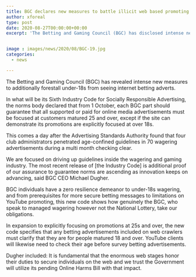 ```yaml
---
title: BGC declares new measures to battle illicit web based promoting
author: xforeal 
type: post
date: 2020-08-27T00:00:00+00:00
excerpt: 'The Betting and Gaming Council (BGC) has disclosed intense new measures to additionally forestall under-18s from seeing web based betting adverts '


image : images/news/2020/08/BGC-19.jpg
categories:
  - news

---
```

The Betting and Gaming Council (BGC) has revealed intense new measures to additionally forestall under-18s from seeing internet betting adverts. 

In what will be its Sixth Industry Code for Socially Responsible Advertising, the norms body declared that from 1 October, each BGC part should guarantee that all supported or paid for online media advertisements must be focused at customers matured 25 and over, except if the site can demonstrate its promotions are explicitly focused at over 18s. 

This comes a day after the Advertising Standards Authority found that four club administrators penetrated age-confined guidelines in 70 wagering advertisements during a multi month checking clear. 

We are focused on driving up guidelines inside the wagering and gaming industry. The most recent release of [the Industry Code] is additional proof of our assurance to guarantee norms are ascending as innovation keeps on advancing, said BGC CEO Michael Dugher. 

BGC individuals have a zero resilience demeanor to under-18s wagering, and from prerequisites for more secure betting messages to limitations on YouTube promoting, this new code shows how genuinely the BGC, who speak to managed wagering however not the National Lottery, take our obligations. 

In expansion to explicitly focusing on promotions at 25s and over, the new code specifies that any betting advertisements included on web crawlers must clarify that they are for people matured 18 and over. YouTube clients will likewise need to check their age before survey betting advertisements. 

Dugher included: It is fundamental that the enormous web stages honor their duties to secure individuals on the web and we trust the Government will utilize its pending Online Harms Bill with that impact.